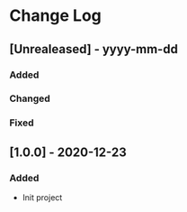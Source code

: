 # Change Log

## [Unrealeased] - yyyy-mm-dd

### Added
 
### Changed
 
### Fixed

## [1.0.0] - 2020-12-23

### Added
- Init project
